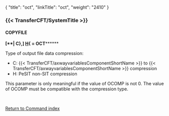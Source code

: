 {
    "title": "oct",
    "linkTitle": "oct",
    "weight": "2410"
}<span id="oct"></span>

### {{< TransferCFT/SystemTitle  >}}

#### COPYFILE

******<span style="font-weight: bold;">****\[****</span>**<span style="font-weight: bold;">****| C},\] <u>H</u>{ = OCT****</span>****

Type of output file data compression:

- C: {{< TransferCFT/axwayvariablesComponentShortName >}}
    to {{< TransferCFT/axwayvariablesComponentShortName >}} compression
- H: PeSIT non-SIT
    compression

This parameter is only meaningful if the value of OCOMP is not 0. The
value of OCOMP must be compatible with the compression type.

 

[Return to Command index](../../)
